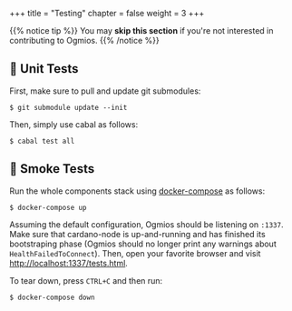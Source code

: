 +++
title = "Testing"
chapter = false
weight = 3
+++

{{% notice tip %}}
You may **skip this section** if you're not interested in contributing to Ogmios.
{{% /notice %}}

## 🔧 Unit Tests

First, make sure to pull and update git submodules:

```console
$ git submodule update --init
```

Then, simply use cabal as follows:

```console
$ cabal test all
```

## 💨 Smoke Tests

Run the whole components stack using [docker-compose](https://docs.docker.com/compose) as follows:

```console
$ docker-compose up
```

Assuming the default configuration, Ogmios should be listening on `:1337`. Make sure that cardano-node is up-and-running and has finished its bootstraping phase (Ogmios should no longer print any warnings about `HealthFailedToConnect`). Then, open your favorite browser and visit [http://localhost:1337/tests.html](http://localhost:1337/tests.html).

To tear down, press `CTRL+C` and then run:

```console
$ docker-compose down
```

